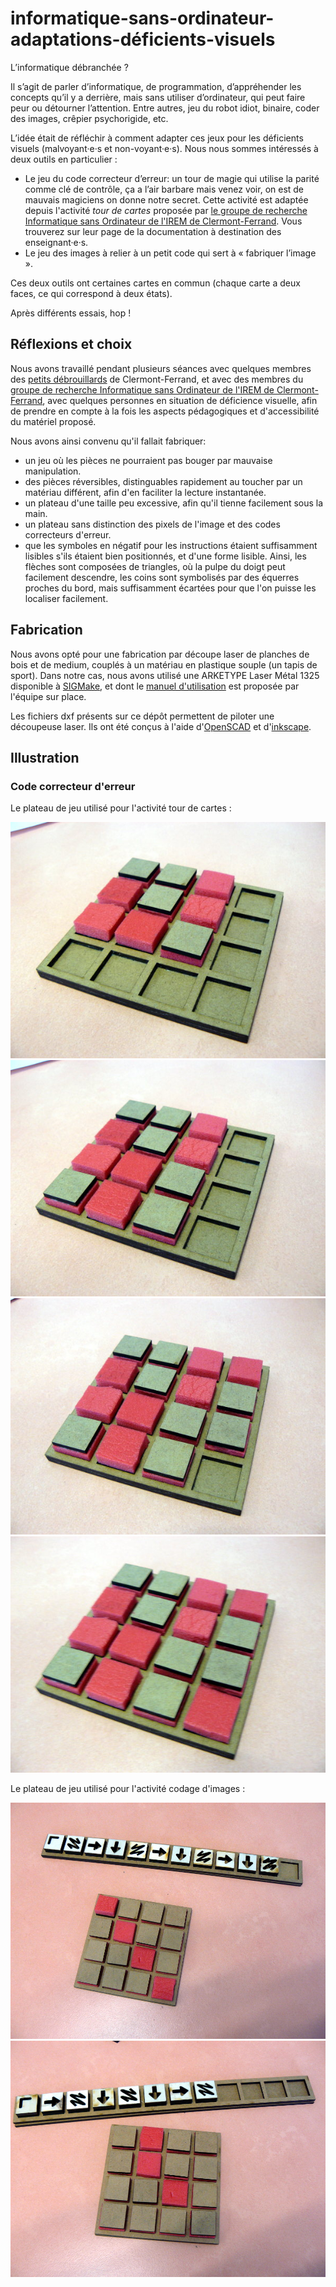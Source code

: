 # informatique-sans-ordinateur-adaptations-déficients-visuels

L’informatique débranchée ?

Il s’agit de parler d’informatique, de programmation, d’appréhender les concepts qu’il y a derrière, mais sans utiliser d’ordinateur, qui peut faire peur ou détourner l’attention.
Entre autres, jeu du robot idiot, binaire, coder des images, crêpier psychorigide, etc.

L’idée était de réfléchir à comment adapter ces jeux pour les déficients visuels (malvoyant·e·s et non-voyant·e·s). Nous nous sommes intéressés à deux outils en particulier :

* Le jeu du code correcteur d’erreur: un tour de magie qui utilise la parité comme clé de contrôle, ça a l’air barbare mais venez voir, on est de mauvais magiciens on donne notre secret. Cette activité est adaptée depuis l'activité *tour de cartes* proposée par [le groupe de recherche Informatique sans Ordinateur de l'IREM de Clermont-Ferrand](http://www.irem.univ-bpclermont.fr/Informatique-sans-Ordinateur). Vous trouverez sur leur page de la documentation à destination des enseignant·e·s.
* Le jeu des images à relier à un petit code qui sert à « fabriquer l’image ».

Ces deux outils ont certaines cartes en commun (chaque carte a deux faces, ce qui correspond à deux états).

Après différents essais, hop !

## Réflexions et choix

Nous avons travaillé pendant plusieurs séances avec quelques membres des [petits débrouillards](http://lespetitsdebrouillards-aura.org/) de Clermont-Ferrand, et avec des membres du [groupe de recherche Informatique sans Ordinateur de l'IREM de Clermont-Ferrand](http://www.irem.univ-bpclermont.fr/Informatique-sans-Ordinateur), avec quelques personnes en situation de déficience visuelle, afin de prendre en compte à la fois les aspects pédagogiques et d'accessibilité du matériel proposé.

Nous avons ainsi convenu qu'il fallait fabriquer:

* un jeu où les pièces ne pourraient pas bouger par mauvaise manipulation.
* des pièces réversibles, distinguables rapidement au toucher par un matériau différent, afin d'en faciliter la lecture instantanée.
* un plateau d'une taille peu excessive, afin qu'il tienne facilement sous la main.
* un plateau sans distinction des pixels de l'image et des codes correcteurs d'erreur.
* que les symboles en négatif pour les instructions étaient suffisamment lisibles s'ils étaient bien positionnés, et d'une forme lisible. Ainsi, les flèches sont composées de triangles, où la pulpe du doigt peut facilement descendre, les coins sont symbolisés par des équerres proches du bord, mais suffisamment écartées pour que l'on puisse les localiser facilement.

## Fabrication 

Nous avons opté pour une fabrication par découpe laser de planches de bois et de medium, couplés à un matériau en plastique souple (un tapis de sport). Dans notre cas, nous avons utilisé une ARKETYPE Laser Métal 1325 disponible à [SIGMake](https://sigmake.jimdo.com/), et dont le [manuel d'utilisation](https://sigmake.jimdo.com/app/download/12741731136/D%C3%A9coupe+et+Gravure+laser.pdf?t=1512554719) est proposée par l'équipe sur place.

Les fichiers dxf présents sur ce dépôt permettent de piloter une découpeuse laser. Ils ont été conçus à l'aide d'[OpenSCAD](http://www.openscad.org/) et d'[inkscape](http://inkscape.fr/).

## Illustration

### Code correcteur d'erreur 

Le plateau de jeu utilisé pour l'activité tour de cartes :

![alt text](images/code-correcteur-erreur-1.jpg) ![alt text](images/code-correcteur-erreur-2.jpg) ![alt text](images/code-correcteur-erreur-3.jpg) ![alt text](images/code-correcteur-erreur-4.jpg)

Le plateau de jeu utilisé pour l'activité codage d'images :

![alt text](images/code-image-1.jpg) ![alt text](images/code-image-2.jpg)
